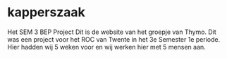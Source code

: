 # kapperszaak
Het SEM 3 BEP Project
Dit is de website van het groepje van Thymo. Dit was een project voor het ROC van Twente in het 3e Semester 1e periode. Hier hadden wij 5
weken voor en wij werken hier met 5 mensen aan. 
